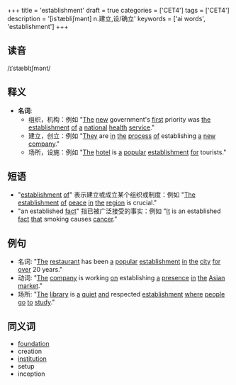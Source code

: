 +++
title = 'establishment'
draft = true
categories = ['CET4']
tags = ['CET4']
description = '[isˈtæbli∫mənt] n.建立,设/确立'
keywords = ['ai words', 'establishment']
+++

## 读音
/ɪˈstæblɪʃmənt/

## 释义
- **名词**:
   - 组织，机构：例如 "[The](/post/the/) [new](/post/new/) government's [first](/post/first/) priority was [the](/post/the/) [establishment](/post/establishment/) [of](/post/of/) [a](/post/a/) [national](/post/national/) [health](/post/health/) [service](/post/service/)."
   - 建立，创立：例如 "[They](/post/they/) are [in](/post/in/) [the](/post/the/) [process](/post/process/) [of](/post/of/) establishing [a](/post/a/) [new](/post/new/) [company](/post/company/)."
   - 场所，设施：例如 "[The](/post/the/) [hotel](/post/hotel/) is [a](/post/a/) [popular](/post/popular/) [establishment](/post/establishment/) [for](/post/for/) tourists."

## 短语
- "[establishment](/post/establishment/) [of](/post/of/)" 表示建立或成立某个组织或制度：例如 "[The](/post/the/) [establishment](/post/establishment/) [of](/post/of/) [peace](/post/peace/) [in](/post/in/) [the](/post/the/) [region](/post/region/) is crucial."
- "an established [fact](/post/fact/)" 指已被广泛接受的事实：例如 "[It](/post/it/) is an established [fact](/post/fact/) [that](/post/that/) smoking causes [cancer](/post/cancer/)."

## 例句
- 名词: "[The](/post/the/) [restaurant](/post/restaurant/) has been [a](/post/a/) [popular](/post/popular/) [establishment](/post/establishment/) [in](/post/in/) [the](/post/the/) [city](/post/city/) [for](/post/for/) [over](/post/over/) 20 years."
- 动词: "[The](/post/the/) [company](/post/company/) is working [on](/post/on/) establishing [a](/post/a/) [presence](/post/presence/) [in](/post/in/) [the](/post/the/) [Asian](/post/asian/) [market](/post/market/)."
- 场所: "[The](/post/the/) [library](/post/library/) is [a](/post/a/) [quiet](/post/quiet/) [and](/post/and/) respected [establishment](/post/establishment/) [where](/post/where/) [people](/post/people/) [go](/post/go/) [to](/post/to/) [study](/post/study/)."

## 同义词
- [foundation](/post/foundation/)
- creation
- [institution](/post/institution/)
- setup
- inception
